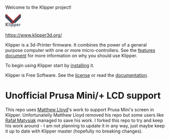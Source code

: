 Welcome to the Klipper project!

[![Klipper](docs/img/klipper-logo-small.png)](https://www.klipper3d.org/)

https://www.klipper3d.org/

Klipper is a 3d-Printer firmware. It combines the power of a general
purpose computer with one or more micro-controllers. See the
[features document](https://www.klipper3d.org/Features.html) for more
information on why you should use Klipper.

To begin using Klipper start by
[installing](https://www.klipper3d.org/Installation.html) it.

Klipper is Free Software. See the [license](COPYING) or read the
[documentation](https://www.klipper3d.org/Overview.html).


# Unofficial Prusa Mini/+ LCD support

This repo uses [Matthew Lloyd](https://github.com/matthewlloyd)'s work to support Prusa Mini's screen in Klipper. Unfortunatelly Matthew Lloyd removed his repo but some users like [Rafał Matysiak](https://github.com/Pravv) managed to save his work. I forked this repo to try and keep his work around - I am not planning to update it in any way, just maybe keep it up to date with Klipper master (hopefully no breaking changes).
